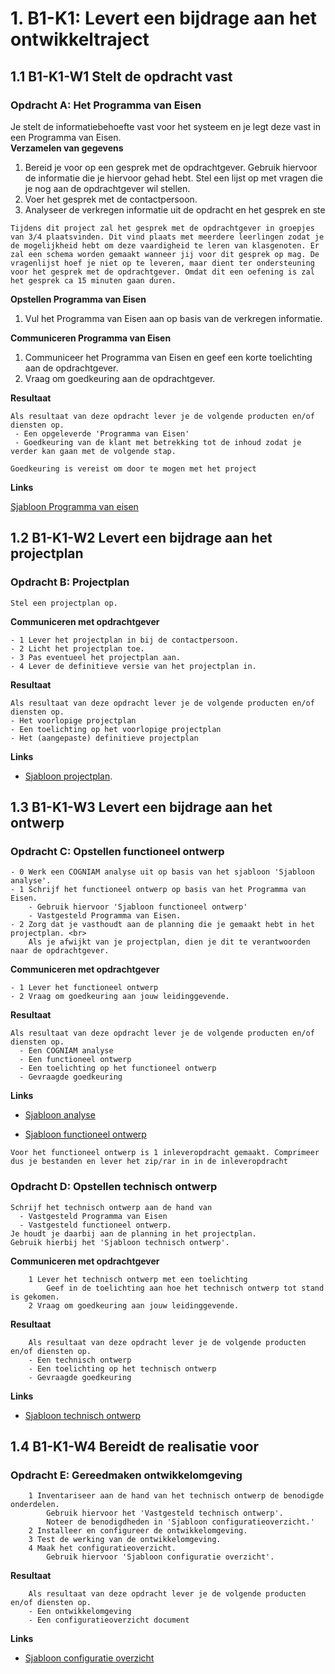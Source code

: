 # 1. B1-K1: Levert een bijdrage aan het ontwikkeltraject 

## 1.1 B1-K1-W1 Stelt de opdracht vast

### Opdracht A: Het Programma van Eisen 

Je stelt de informatiebehoefte vast voor het systeem en je legt deze vast in een Programma van Eisen.  
__Verzamelen van gegevens__

 1. Bereid je voor op een gesprek met de opdrachtgever. 
 Gebruik hiervoor de informatie die je hiervoor gehad hebt.
 Stel een lijst op met vragen die je nog aan de opdrachtgever wil stellen. 
 2. Voer het gesprek met de contactpersoon. 
 3. Analyseer de verkregen informatie uit de opdracht en het gesprek en ste  

``Tijdens dit project zal het gesprek met de opdrachtgever in groepjes van 3/4 plaatsvinden. Dit vind plaats met meerdere leerlingen zodat je de mogelijkheid hebt om deze vaardigheid te leren van klasgenoten. Er zal een schema worden gemaakt wanneer jij voor dit gesprek op mag. De vragenlijst hoef je niet op te leveren, maar dient ter ondersteuning voor het gesprek met de opdrachtgever. Omdat dit een oefening is zal het gesprek ca 15 minuten gaan duren. ``

__Opstellen Programma van Eisen__
 
 1. Vul het Programma van Eisen aan op basis van de verkregen informatie. 

__Communiceren Programma van Eisen__ 

1. Communiceer het Programma van Eisen en geef een korte toelichting aan de opdrachtgever.
2. Vraag om goedkeuring aan de opdrachtgever. 
 
__Resultaat__ 

    Als resultaat van deze opdracht lever je de volgende producten en/of diensten op. 
     - Een opgeleverde 'Programma van Eisen' 
     - Goedkeuring van de klant met betrekking tot de inhoud zodat je verder kan gaan met de volgende stap. 

``Goedkeuring is vereist om door te mogen met het project``

__Links__

[Sjabloon Programma van eisen](https://elo.kw1c.nl/CMS/Studie/811%20ICT-Academie/811%20VakkenInhoud/%5BB.17%20MUL%5D%20Multidisciplinair%20project/25187%20%C2%A0%20Applicatie-%20en%20mediaontwikkelaar/Periode%2008/Projecten/Vestingloop%2025187/Sjabloon%20Programma%20van%20Eisen.docx) 

## 1.2 B1-K1-W2 Levert een bijdrage aan het projectplan

### Opdracht B: Projectplan

    Stel een projectplan op. 
 
__Communiceren met opdrachtgever__ 
    
    - 1 Lever het projectplan in bij de contactpersoon. 
    - 2 Licht het projectplan toe. 
    - 3 Pas eventueel het projectplan aan. 
    - 4 Lever de definitieve versie van het projectplan in. 
 
__Resultaat__ 
        
    Als resultaat van deze opdracht lever je de volgende producten en/of diensten op. 
    - Het voorlopige projectplan
    - Een toelichting op het voorlopige projectplan
    - Het (aangepaste) definitieve projectplan 

__Links__

   - [Sjabloon projectplan](https://elo.kw1c.nl/CMS/Studie/811%20ICT-Academie/811%20VakkenInhoud/%5BB.17%20MUL%5D%20Multidisciplinair%20project/25187%20%C2%A0%20Applicatie-%20en%20mediaontwikkelaar/Periode%2008/Projecten/Vestingloop%2025187/Sjabloon%20projectplan.docx).  
 
## 1.3 B1-K1-W3 Levert een bijdrage aan het ontwerp

### Opdracht C: Opstellen functioneel ontwerp
 
    - 0 Werk een COGNIAM analyse uit op basis van het sjabloon 'Sjabloon analyse'.
    - 1 Schrijf het functioneel ontwerp op basis van het Programma van Eisen. 
        - Gebruik hiervoor 'Sjabloon functioneel ontwerp' 
        - Vastgesteld Programma van Eisen. 
    - 2 Zorg dat je vasthoudt aan de planning die je gemaakt hebt in het projectplan. <br> 
        Als je afwijkt van je projectplan, dien je dit te verantwoorden naar de opdrachtgever. 
 
__Communiceren met opdrachtgever__
 
    - 1 Lever het functioneel ontwerp
    - 2 Vraag om goedkeuring aan jouw leidinggevende. 
 
__Resultaat__
 
    Als resultaat van deze opdracht lever je de volgende producten en/of diensten op. 
      - Een COGNIAM analyse
      - Een functioneel ontwerp
      - Een toelichting op het functioneel ontwerp
      - Gevraagde goedkeuring 

__Links__

   - [Sjabloon analyse](https://elo.kw1c.nl/CMS/Studie/811%20ICT-Academie/811%20VakkenInhoud/%5BB.17%20MUL%5D%20Multidisciplinair%20project/25187%20%C2%A0%20Applicatie-%20en%20mediaontwikkelaar/Periode%2008/Projecten/Vestingloop%2025187/Analyse%20sjabloon.xlsx)

   - [Sjabloon functioneel ontwerp](https://elo.kw1c.nl/CMS/Studie/811%20ICT-Academie/811%20VakkenInhoud/%5BB.17%20MUL%5D%20Multidisciplinair%20project/25187%20%C2%A0%20Applicatie-%20en%20mediaontwikkelaar/Periode%2008/Projecten/Vestingloop%2025187/Sjabloon%20functioneel%20ontwerp.docx)

``Voor het functioneel ontwerp is 1 inleveropdracht gemaakt. Comprimeer dus je bestanden en lever het zip/rar in in de inleveropdracht``

### Opdracht D: Opstellen technisch ontwerp 

    Schrijf het technisch ontwerp aan de hand van 
      - Vastgesteld Programma van Eisen
      - Vastgesteld functioneel ontwerp. 
    Je houdt je daarbij aan de planning in het projectplan. 
    Gebruik hierbij het 'Sjabloon technisch ontwerp'. 
 
__Communiceren met opdrachtgever__

        1 Lever het technisch ontwerp met een toelichting
            Geef in de toelichting aan hoe het technisch ontwerp tot stand is gekomen. 
        2 Vraag om goedkeuring aan jouw leidinggevende. 
 
__Resultaat__
 
        Als resultaat van deze opdracht lever je de volgende producten en/of diensten op. 
        - Een technisch ontwerp
        - Een toelichting op het technisch ontwerp
        - Gevraagde goedkeuring 
 
__Links__

- [Sjabloon technisch ontwerp](https://elo.kw1c.nl/CMS/Studie/811%20ICT-Academie/811%20VakkenInhoud/%5BB.17%20MUL%5D%20Multidisciplinair%20project/25187%20%C2%A0%20Applicatie-%20en%20mediaontwikkelaar/Periode%2008/Projecten/Vestingloop%2025187/Sjabloon%20technisch%20ontwerp.docx)

## 1.4 B1-K1-W4 Bereidt de realisatie voor

### Opdracht E: Gereedmaken ontwikkelomgeving 

        1 Inventariseer aan de hand van het technisch ontwerp de benodigde onderdelen. 
            Gebruik hiervoor het 'Vastgesteld technisch ontwerp'. 
            Noteer de benodigdheden in 'Sjabloon configuratieoverzicht.' 
        2 Installeer en configureer de ontwikkelomgeving. 
        3 Test de werking van de ontwikkelomgeving. 
        4 Maak het configuratieoverzicht. 
            Gebruik hiervoor 'Sjabloon configuratie overzicht'. 

__Resultaat__ 

        Als resultaat van deze opdracht lever je de volgende producten en/of diensten op. 
        - Een ontwikkelomgeving
        - Een configuratieoverzicht document 
 
__Links__

- [Sjabloon configuratie overzicht](https://elo.kw1c.nl/CMS/Studie/811%20ICT-Academie/811%20VakkenInhoud/%5BB.17%20MUL%5D%20Multidisciplinair%20project/25187%20%C2%A0%20Applicatie-%20en%20mediaontwikkelaar/Periode%2008/Projecten/Vestingloop%2025187/Sjabloon%20configuratieoverzicht.docx)

